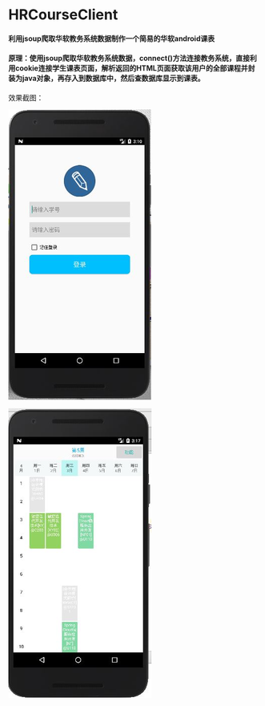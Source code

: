
# HRCourseClient
#### 利用jsoup爬取华软教务系统数据制作一个简易的华软android课表

#### 原理：使用jsoup爬取华软教务系统数据，connect()方法连接教务系统，直接利用cookie连接学生课表页面，解析返回的HTML页面获取该用户的全部课程并封装为java对象，再存入到数据库中，然后查数据库显示到课表。

效果截图：

![登录](https://github.com/halogh/HRCourseClient/blob/master/screenshots/%E7%99%BB%E5%BD%95.JPG)

![课表](https://github.com/halogh/HRCourseClient/blob/master/screenshots/%E8%AF%BE%E8%A1%A8.JPG)
